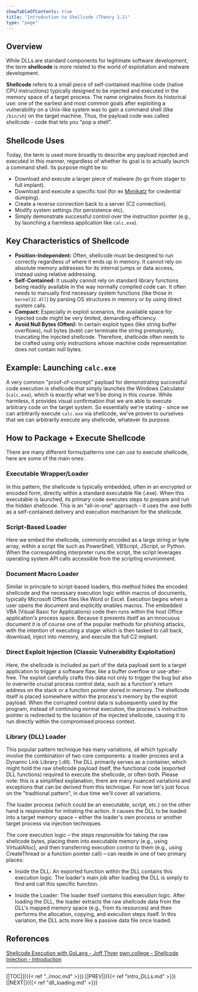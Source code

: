 ```yaml
---
showTableOfContents: true
title: "Introduction to Shellcode (Theory 1.2)"
type: "page"
---
```


## Overview

While DLLs are standard components for legitimate software development, the term **shellcode** is more related to the world of
exploitation and malware development.

**Shellcode** refers to a small piece of self-contained machine code (native CPU instructions) typically designed to be injected 
and executed in the memory space of a target process. The name originates from its historical use: one of the earliest and 
most common goals after exploiting a vulnerability on a Unix-like system was to gain a command shell (like `/bin/sh`) on the 
target machine. Thus, the payload code was called _shellcode_ - code that lets you "pop a shell". 

## Shellcode Uses

Today, the term is used more broadly to describe any payload injected and executed in this manner, regardless of whether 
its goal is to actually launch a command shell. Its purpose might be to:
- Download and execute a larger piece of malware (to go from stager to full implant).
- Download and execute a specific tool (for ex [Mimikatz](https://attack.mitre.org/software/S0002/) for credential dumping).
- Create a reverse connection back to a server (C2 connection).
- Modify system settings (for persistence etc).
- Simply demonstrate successful control over the instruction pointer (e.g., by launching a harmless application like `calc.exe`).

## Key Characteristics of Shellcode

- **Position-Independent:** Often, shellcode must be designed to run correctly regardless of where it ends up in memory. It cannot rely on absolute memory addresses for its internal jumps or data access, instead using relative addressing.
- **Self-Contained:** It usually cannot rely on standard library functions being readily available in the way normally compiled code can. It often needs to manually find necessary system functions (like those in `kernel32.dll`) by parsing OS structures in memory or by using direct system calls.
- **Compact:** Especially in exploit scenarios, the available space for injected code might be very limited, demanding efficiency.
- **Avoid Null Bytes (Often):** In certain exploit types (like string buffer overflows), null bytes (`0x00`) can terminate the string prematurely, truncating the injected shellcode. Therefore, shellcode often needs to be crafted using only instructions whose machine code representation does not contain null bytes.

## Example: Launching `calc.exe`

A very common "proof-of-concept" payload for demonstrating successful code execution is shellcode that simply launches the Windows 
Calculator (`calc.exe`), which is exactly what we'll be doing in this course. 
While harmless, it provides visual confirmation that we are able to execute arbitrary code on the target system.
So essentially we're stating - since we can arbitrarily execute `calc.exe` via shellcode, we've proven to ourselves that we can 
arbitrarily execute any shellcode, whatever its purpose. 

## How to Package + Execute Shellcode

There are many different forms/patterns one can use to execute shellcode, here are some of the main ones:

### Executable Wrapper/Loader
In this pattern, the shellcode is typically embedded, often in an encrypted or encoded form, 
directly within a standard executable file (.exe). When this executable is launched, 
its primary code executes steps to prepare and run the hidden shellcode. 
This is an "all-in-one" approach - it  uses the .exe both as a self-contained delivery and execution mechanism for the shellcode.

### Script-Based Loader
Here we embed the shellcode, commonly encoded as a large string or byte array, 
within a script file such as PowerShell, VBScript, JScript, or Python. 
When the corresponding interpreter runs the script, the script leverages operating system API calls 
accessible from the scripting environment. 

### Document Macro Loader
Similar in principle to script-based loaders, this method hides the encoded shellcode and the necessary execution 
logic within macros of documents, typically Microsoft Office files like Word or Excel. 
Execution begins when a user opens the document and explicitly enables macros. The embedded VBA (Visual Basic for Applications) 
code then runs within the host Office application's process space. Because it presents itself as an innocuous document it is 
of course one of the popular methods for phishing attacks, with the intention of executing a stager which is then tasked
to call back, download, inject into memory, and execute the full C2 implant. 

### Direct Exploit Injection (Classic Vulnerability Exploitation)
Here, the shellcode is included as part of the data payload sent to a target application to trigger a software flaw, 
like a buffer overflow or use-after-free. The exploit carefully crafts this data not only to trigger the bug but also to overwrite 
crucial process control data, such as a function's return address on the stack or a function pointer stored in memory. 
The shellcode itself is placed somewhere within the process's memory by the exploit payload. When the corrupted control data 
is subsequently used by the program, instead of continuing normal execution, the process's instruction pointer is redirected to the 
location of the injected shellcode, causing it to run directly within the compromised process context.

### Library (DLL) Loader
This popular pattern technique has many variations, all which typically involve the combination of two core components:
a loader process and a Dynamic Link Library (.dll). The DLL primarily serves as a container, which might hold the raw shellcode payload 
itself, the functional code (exported DLL functions) required to execute the shellcode, or often both. Please note: this is a 
simplified explanation, there are many nuanced variations and exceptions that can be derived from this technique. For now
let's just focus on the "traditional pattern", in due time we'll cover all variations. 

The loader process (which could be an executable, script, etc.) on the other hand is responsible for initiating the action. 
It causes the DLL to be loaded into a target memory space – either the loader's own process or another target process via 
injection techniques.

The core execution logic – the steps responsible for taking the raw shellcode bytes, placing them into executable memory 
(e.g., using VirtualAlloc), and then transferring execution control to them (e.g., using CreateThread or a function pointer call) 
– can reside in one of two primary places:

- Inside the DLL: An exported function within the DLL contains this execution logic. The loader's main job after loading the DLL 
is simply to find and call this specific function.

- Inside the Loader: The loader itself contains this execution logic. After loading the DLL, the loader extracts the raw shellcode 
data from the DLL's mapped memory space (e.g., from its resources) and then performs the allocation, copying, and execution steps itself. 
In this variation, the DLL acts more like a passive data file once loaded.

## References

[Shellcode Execution with GoLang - Joff Thyer](https://www.youtube.com/watch?v=gH9qyHVc9-M)
[pwn.college - Shellcode Injection - Introduction](https://www.youtube.com/watch?v=715v_-YnpT8)

---
[|TOC|]({{< ref "../moc.md" >}})
[|PREV|]({{< ref "intro_DLLs.md" >}})
[|NEXT|]({{< ref "dll_loading.md" >}})